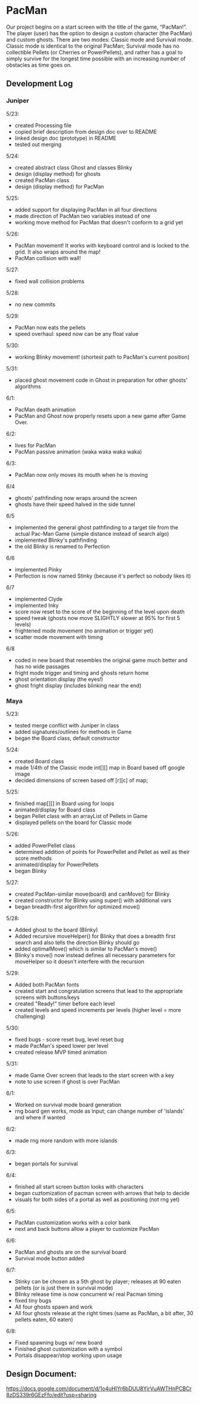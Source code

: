 # PacMan
Our project begins on a start screen with the title of the game, “PacMan!”. The player (user) has the option to design a custom character (the PacMan) and custom ghosts. There are two modes: Classic mode and Survival mode. Classic mode is identical to the original PacMan; Survival mode has no collectible Pellets (or Cherries or PowerPellets), and rather has a goal to simply survive for the longest time possible with an increasing number of obstacles as time goes on.


## Development Log
### Juniper
5/23:
- created Processing file
- copied brief description from design doc over to README
- linked design doc (prototype) in README
- tested out merging

5/24:
- created abstract class Ghost and classes Blinky
- design (display method) for ghosts
- created PacMan class
- design (display method) for PacMan

5/25:
- added support for displaying PacMan in all four directions
- made direction of PacMan two variables instead of one
- working move method for PacMan that doesn't conform to a grid yet

5/26:
- PacMan movement! It works with keyboard control and is locked to the grid. It also wraps around the map!
- PacMan collision with wall!

5/27:
- fixed wall collision problems

5/28:
- no new commits

5/29:
- PacMan now eats the pellets
- speed overhaul: speed now can be any float value

5/30:
- working Blinky movement! (shortest path to PacMan's current position)

5/31:
- placed ghost movement code in Ghost in preparation for other ghosts' algorithms

6/1:
- PacMan death animation
- PacMan and Ghost now properly resets upon a new game after Game Over.

6/2:
- lives for PacMan
- PacMan passive animation (waka waka waka waka)

6/3:
- PacMan now only moves its mouth when he is moving

6/4
- ghosts' pathfinding now wraps around the screen
- ghosts have their speed halved in the side tunnel

6/5
- implemented the general ghost pathfinding to a target tile from the actual Pac-Man Game (simple distance instead of search algo)
- implemented Blinky's pathfinding
- the old Blinky is renamed to Perfection

6/6
- implemented Pinky
- Perfection is now named Stinky (because it's perfect so nobody likes it)

6/7
- implemented Clyde
- implemented Inky
- score now reset to the score of the beginning of the level upon death
- speed tweak (ghosts now move SLIGHTLY slower at 95% for first 5 levels)
- frightened mode movement (no animation or trigger yet)
- scatter mode movement with timing

6/8
- coded in new board that resembles the original game much better and has no wide passages
- fright mode trigger and timing and ghosts return home
- ghost orientation display (the eyes!)
- ghost fright display (includes blinking near the end)

### Maya
5/23:
- tested merge conflict with Juniper in class
- added signatures/outlines for methods in Game
- began the Board class, default constructor

5/24:
- created Board class
- made 1/4th of the Classic mode int[][] map in Board based off google image
- decided dimensions of screen based off [r][c] of map;

5/25:
- finished map[][] in Board using for loops
- animated/display for Board class
- began Pellet class with an arrayList of Pellets in Game
- displayed pellets on the board for Classic mode

5/26:
- added PowerPellet class
- determined addition of points for PowerPellet and Pellet as well as their score methods
- animated/display for PowerPellets
- began Blinky

5/27:
- created PacMan-similar move(board) and canMove() for Blinky
- created constructor for Blinky using super() with additional vars
- began breadth-first algorithm for optimized move()

5/28:
- Added ghost to the board (Blinky)
- Added recursive moveHelper() for Blinky that does a breadth first search and also tells the direction Blinky should go
- added optimalMove() which is similar to PacMan's move()
- Blinky's move() now instead defines all necessary parameters for moveHelper so it doesn't interfere with the recursion

5/29:
- Added both PacMan fonts
- created start and congratulation screens that lead to the appropriate screens with buttons/keys
- created "Ready!" timer before each level
- created levels and speed increments per levels (higher level = more challenging)

5/30:
- fixed bugs - score reset bug, level reset bug
- made PacMan's speed lower per level
- created release MVP timed animation

5/31:
- made Game Over screen that leads to the start screen with a key
- note to use screen if ghost is over PacMan

6/1:
- Worked on survival mode board generation
- rng board gen works, mode as input; can change number of 'islands' and where if wanted

6/2:
- made rng more random with more islands

6/3:
- began portals for survival

6/4:
- finished all start screen button looks with characters
- began cuztomization of pacman screen with arrows that help to decide
- visuals for both sides of a portal as well as positioning (not rng yet)

6/5:
- PacMan customization works with a color bank
- next and back buttons allow a player to customize PacMan

6/6:
- PacMan and ghosts are on the survival board
- Survival mode button added

6/7:
- Stinky can be chosen as a 5th ghost by player; releases at 90 eaten pellets (or is just there in survival mode)
- Blinky release time is now concurrent w/ real Pacman timing
- fixed tiny bugs
- All four ghosts spawn and work
- All four ghosts release at the right times (same as PacMan, a bit after, 30 pellets eaten, 60 eaten)


6/8:
- Fixed spawning bugs w/ new board
- Finished ghost customization with a symbol
- Portals disappear/stop working upon usage


## Design Document:
https://docs.google.com/document/d/1o4uHIYr6bDUU8YjrVuAWTHnPCBCr8zDS339r6GEzFfo/edit?usp=sharing
